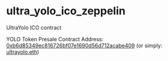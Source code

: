 # ultra_yolo_ico_zeppelin
UltraYolo ICO contract

YOLO Token Presale Contract Address: [0xb6d85349ec816726bf07e1690d56d712acabe409](https://etherscan.io/address/0xb6d85349ec816726bf07e1690d56d712acabe409) (or simply: [ultrayolo.eth](https://etherscan.io/address/0xb6d85349ec816726bf07e1690d56d712acabe409))
